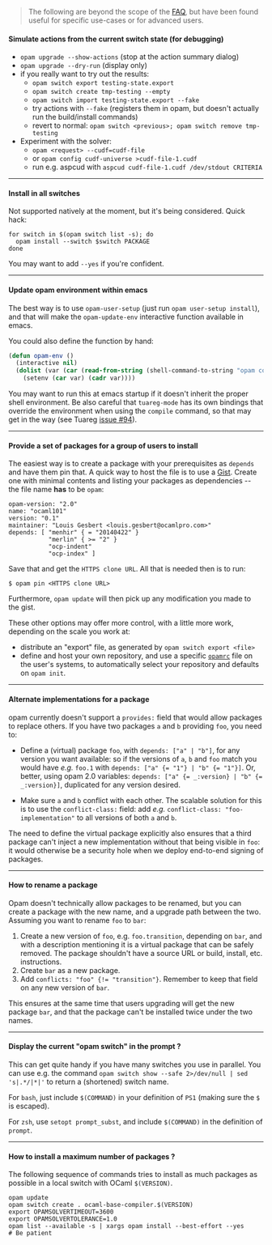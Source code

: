 > The following are beyond the scope of the [FAQ](FAQ.html), but have been found
> useful for specific use-cases or for advanced users.

#### Simulate actions from the current switch state (for debugging)

- `opam upgrade --show-actions` (stop at the action summary dialog)
- `opam upgrade --dry-run` (display only)
- if you really want to try out the results:
    * `opam switch export testing-state.export`
    * `opam switch create tmp-testing --empty`
    * `opam switch import testing-state.export --fake`
    * try actions with `--fake` (registers them in opam, but doesn't actually
      run the build/install commands)
    * revert to normal: `opam switch <previous>; opam switch remove tmp-testing`
- Experiment with the solver:
    * `opam <request> --cudf=cudf-file`
    * or `opam config cudf-universe >cudf-file-1.cudf`
    * run e.g. aspcud with `aspcud cudf-file-1.cudf /dev/stdout CRITERIA`

---

#### Install in all switches

Not supported natively at the moment, but it's being considered. Quick hack:
```
for switch in $(opam switch list -s); do
  opam install --switch $switch PACKAGE
done
```
You may want to add `--yes` if you're confident.

---

#### Update opam environment within emacs

The best way is to use `opam-user-setup` (just run `opam user-setup install`),
and that will make the `opam-update-env` interactive function available in
emacs.

You could also define the function by hand:
```lisp
(defun opam-env ()
  (interactive nil)
  (dolist (var (car (read-from-string (shell-command-to-string "opam config env --sexp"))))
    (setenv (car var) (cadr var))))
```

You may want to run this at emacs startup if it doesn't inherit the proper shell
environment. Be also careful that `tuareg-mode` has its own bindings that
override the environment when using the `compile` command, so that may get in
the way (see Tuareg [issue #94](https://github.com/ocaml/tuareg/issues/94)).

---

#### Provide a set of packages for a group of users to install

The easiest way is to create a package with your prerequisites as `depends` and
have them pin that. A quick way to host the file is to use a
[Gist](https://gist.github.com). Create one with minimal contents and listing
your packages as dependencies -- the file name **has** to be `opam`:

```
opam-version: "2.0"
name: "ocaml101"
version: "0.1"
maintainer: "Louis Gesbert <louis.gesbert@ocamlpro.com>"
depends: [ "menhir" { = "20140422" }
           "merlin" { >= "2" }
           "ocp-indent"
           "ocp-index" ]
```

Save that and get the `HTTPS clone URL`. All that is needed then is to run:

```shell
$ opam pin <HTTPS clone URL>
```

Furthermore, `opam update` will then pick up any modification you made to the gist.

These other options may offer more control, with a little more work, depending
on the scale you work at:
- distribute an "export" file, as generated by `opam switch export <file>`
- define and host your own repository, and use a specific
  [`opamrc`](Manual.html#opamrc) file on the user's systems, to automatically
  select your repository and defaults on `opam init`.

---

#### Alternate implementations for a package

opam currently doesn't support a `provides:` field that would allow packages to
replace others. If you have two packages `a` and `b` providing `foo`, you need
to:

- Define a (virtual) package `foo`, with `depends: ["a" | "b"]`, for any version
  you want available: so if the versions of `a`, `b` and `foo` match you would
  have _e.g._ `foo.1` with `depends: ["a" {= "1"} | "b" {= "1"}]`. Or, better,
  using opam 2.0 variables: `depends: ["a" {= _:version} | "b" {= _:version}]`,
  duplicated for any version desired.

- Make sure `a` and `b` conflict with each other. The scalable solution for this
  is to use the `conflict-class:` field: add _e.g._ `conflict-class:
  "foo-implementation"` to all versions of both `a` and `b`.

The need to define the virtual package explicitly also ensures that a third
package can't inject a new implementation without that being visible in `foo`:
it would otherwise be a security hole when we deploy end-to-end signing of
packages.

---

#### How to rename a package

Opam doesn't technically allow packages to be renamed, but you can create a
package with the new name, and a upgrade path between the two. Assuming you want
to rename `foo` to `bar`:

1. Create a new version of `foo`, e.g. `foo.transition`, depending on `bar`, and
   with a description mentioning it is a virtual package that can be safely
   removed. The package shouldn't have a source URL or build, install, etc.
   instructions.
2. Create `bar` as a new package.
3. Add `conflicts: "foo" {!= "transition"}`. Remember to keep that field on any
   new version of `bar`.

This ensures at the same time that users upgrading will get the new package
`bar`, and that the package can't be installed twice under the two names.


---

#### Display the current "opam switch" in the prompt ?

This can get quite handy if you have many switches you use in parallel.
You can use e.g. the command `opam switch show --safe 2>/dev/null | sed
's|.*/|*|'` to return a (shortened) switch name.

For `bash`, just include `$(COMMAND)` in your definition of `PS1` (making sure the `$` is escaped).

For `zsh`, use `setopt prompt_subst`, and include `$(COMMAND)` in the definition of `prompt`.

---

#### How to install a maximum number of packages ?

The following sequence of commands tries to install as much packages as possible in a local switch with OCaml `$(VERSION)`.

```shell
opam update
opam switch create . ocaml-base-compiler.$(VERSION)
export OPAMSOLVERTIMEOUT=3600
export OPAMSOLVERTOLERANCE=1.0
opam list --available -s | xargs opam install --best-effort --yes
# Be patient
```
